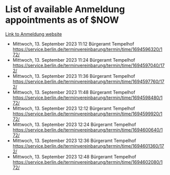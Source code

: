# List of available Anmeldung appointments as of $NOW
[Link to Anmeldung website](https://service.berlin.de/terminvereinbarung/termin/tag.php?termin=1&anliegen[]=120686&dienstleisterlist=122210,122217,327316,122219,327312,122227,327314,122231,327346,122243,327348,122254,122252,329742,122260,329745,122262,329748,122271,327278,122273,327274,122277,327276,330436,122280,327294,122282,327290,122284,327292,122291,327270,122285,327266,122286,327264,122296,327268,150230,329760,122297,327286,122294,327284,122312,329763,122314,329775,122304,327330,122311,327334,122309,327332,317869,122281,327352,122279,329772,122283,122276,327324,122274,327326,122267,329766,122246,327318,122251,327320,122257,327322,122208,327298,122226,327300&herkunft=http%3A%2F%2Fservice.berlin.de%2Fdienstleistung%2F120686%2F)
- Mittwoch, 13. September 2023 11:12 Bürgeramt Tempelhof https://service.berlin.de/terminvereinbarung/termin/time/1694596320/172/
- Mittwoch, 13. September 2023 11:24 Bürgeramt Tempelhof https://service.berlin.de/terminvereinbarung/termin/time/1694597040/172/
- Mittwoch, 13. September 2023 11:36 Bürgeramt Tempelhof https://service.berlin.de/terminvereinbarung/termin/time/1694597760/172/
- Mittwoch, 13. September 2023 11:48 Bürgeramt Tempelhof https://service.berlin.de/terminvereinbarung/termin/time/1694598480/172/
- Mittwoch, 13. September 2023 12:12 Bürgeramt Tempelhof https://service.berlin.de/terminvereinbarung/termin/time/1694599920/172/
- Mittwoch, 13. September 2023 12:24 Bürgeramt Tempelhof https://service.berlin.de/terminvereinbarung/termin/time/1694600640/172/
- Mittwoch, 13. September 2023 12:36 Bürgeramt Tempelhof https://service.berlin.de/terminvereinbarung/termin/time/1694601360/172/
- Mittwoch, 13. September 2023 12:48 Bürgeramt Tempelhof https://service.berlin.de/terminvereinbarung/termin/time/1694602080/172/
